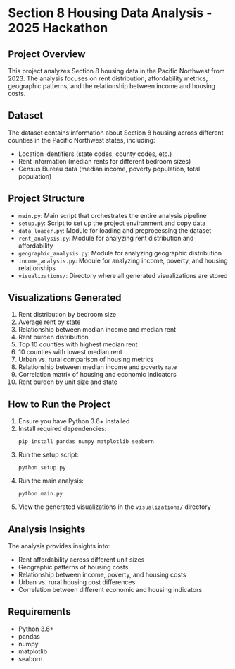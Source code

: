 # Section 8 Housing Data Analysis - 2025 Hackathon

## Project Overview
This project analyzes Section 8 housing data in the Pacific Northwest from 2023. The analysis focuses on rent distribution, affordability metrics, geographic patterns, and the relationship between income and housing costs.

## Dataset
The dataset contains information about Section 8 housing across different counties in the Pacific Northwest states, including:
- Location identifiers (state codes, county codes, etc.)
- Rent information (median rents for different bedroom sizes)
- Census Bureau data (median income, poverty population, total population)

## Project Structure
- `main.py`: Main script that orchestrates the entire analysis pipeline
- `setup.py`: Script to set up the project environment and copy data
- `data_loader.py`: Module for loading and preprocessing the dataset
- `rent_analysis.py`: Module for analyzing rent distribution and affordability
- `geographic_analysis.py`: Module for analyzing geographic distribution
- `income_analysis.py`: Module for analyzing income, poverty, and housing relationships
- `visualizations/`: Directory where all generated visualizations are stored

## Visualizations Generated
1. Rent distribution by bedroom size
2. Average rent by state
3. Relationship between median income and median rent
4. Rent burden distribution
5. Top 10 counties with highest median rent
6. 10 counties with lowest median rent
7. Urban vs. rural comparison of housing metrics
8. Relationship between median income and poverty rate
9. Correlation matrix of housing and economic indicators
10. Rent burden by unit size and state

## How to Run the Project
1. Ensure you have Python 3.6+ installed
2. Install required dependencies:
   ```
   pip install pandas numpy matplotlib seaborn
   ```
3. Run the setup script:
   ```
   python setup.py
   ```
4. Run the main analysis:
   ```
   python main.py
   ```
5. View the generated visualizations in the `visualizations/` directory

## Analysis Insights
The analysis provides insights into:
- Rent affordability across different unit sizes
- Geographic patterns of housing costs
- Relationship between income, poverty, and housing costs
- Urban vs. rural housing cost differences
- Correlation between different economic and housing indicators

## Requirements
- Python 3.6+
- pandas
- numpy
- matplotlib
- seaborn
